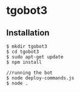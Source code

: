 # tgobot3

## Installation
```
$ mkdir tgobot3
$ cd tgobot3
$ sudo apt-get update
$ npm install

//running the bot
$ node deploy-commands.js
$ node .
```

